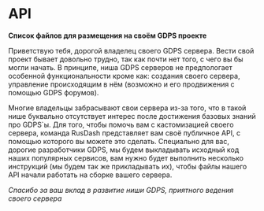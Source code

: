 # API
**Список файлов для размещения на своём GDPS проекте**

Приветствую тебя, дорогой владелец своего GDPS сервера. Вести свой проект бывает довольно трудно, так как почти нет того, с чего вы бы могли начать. В принципе, ниша GDPS серверов не предпологает особенной функциональности кроме как: создания своего сервера, управление происходящим в нём (возможно и его продвижения с помощью GDPS форумов).

Многие владельцы забрасывают свои сервера из-за того, что в такой нише буквально отсутствует интерес после достижения базовых знаний про GDPS`ы. Для того, чтобы помочь вам с кастомизацией своего сервера, команда RusDash представляет вам своё публичное API, с помощью которого вы можете это сделать. Специально для вас, дорогие разработчики GDPS, мы будем выкладывать исходный код наших популярных сервисов, вам нужно будет выполнить несколько инструкций (мы будем так же прикладывать их), чтобы файлы нашего API начали работать на сборке вашего сервера.

*Спасибо за ваш вклад в развитие ниши GDPS, приятного ведения своего сервера*
